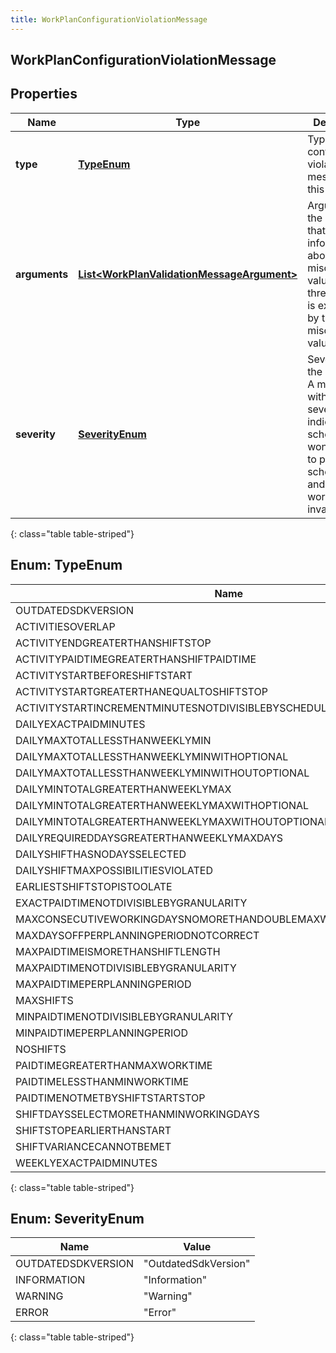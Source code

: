 ```yaml
---
title: WorkPlanConfigurationViolationMessage
---
```


## WorkPlanConfigurationViolationMessage

## Properties

| Name          | Type                                                                                                           | Description                                                                                                                                              | Notes      |
| ------------- | -------------------------------------------------------------------------------------------------------------- | -------------------------------------------------------------------------------------------------------------------------------------------------------- | ---------- |
| **type**      | [**TypeEnum**](#TypeEnum)<!---->                                                                               | Type of configuration violation message for this work plan                                                                                               | [optional] |
| **arguments** | <!----><!---->[**List&lt;WorkPlanValidationMessageArgument&gt;**](WorkPlanValidationMessageArgument.md)<!----> | Arguments of the message that provide information about the misconfigured value or the threshold that is exceeded by the misconfigured value             | [optional] |
| **severity**  | [**SeverityEnum**](#SeverityEnum)<!---->                                                                       | Severity of the message. A message with Error severity indicates the scheduler won&#39;t be able to produce schedules and thus the work plan is invalid. | [optional] |

{: class="table table-striped"}

<a name="TypeEnum"></a>

## Enum: TypeEnum

| Name                                                               | Value                                                                          |
| ------------------------------------------------------------------ | ------------------------------------------------------------------------------ |
| OUTDATEDSDKVERSION                                                 | &quot;OutdatedSdkVersion&quot;                                                 |
| ACTIVITIESOVERLAP                                                  | &quot;ActivitiesOverlap&quot;                                                  |
| ACTIVITYENDGREATERTHANSHIFTSTOP                                    | &quot;ActivityEndGreaterThanShiftStop&quot;                                    |
| ACTIVITYPAIDTIMEGREATERTHANSHIFTPAIDTIME                           | &quot;ActivityPaidTimeGreaterThanShiftPaidTime&quot;                           |
| ACTIVITYSTARTBEFORESHIFTSTART                                      | &quot;ActivityStartBeforeShiftStart&quot;                                      |
| ACTIVITYSTARTGREATERTHANEQUALTOSHIFTSTOP                           | &quot;ActivityStartGreaterThanEqualToShiftStop&quot;                           |
| ACTIVITYSTARTINCREMENTMINUTESNOTDIVISIBLEBYSCHEDULEINTERVALMINUTES | &quot;ActivityStartIncrementMinutesNotDivisibleByScheduleIntervalMinutes&quot; |
| DAILYEXACTPAIDMINUTES                                              | &quot;DailyExactPaidMinutes&quot;                                              |
| DAILYMAXTOTALLESSTHANWEEKLYMIN                                     | &quot;DailyMaxTotalLessThanWeeklyMin&quot;                                     |
| DAILYMAXTOTALLESSTHANWEEKLYMINWITHOPTIONAL                         | &quot;DailyMaxTotalLessThanWeeklyMinWithOptional&quot;                         |
| DAILYMAXTOTALLESSTHANWEEKLYMINWITHOUTOPTIONAL                      | &quot;DailyMaxTotalLessThanWeeklyMinWithoutOptional&quot;                      |
| DAILYMINTOTALGREATERTHANWEEKLYMAX                                  | &quot;DailyMinTotalGreaterThanWeeklyMax&quot;                                  |
| DAILYMINTOTALGREATERTHANWEEKLYMAXWITHOPTIONAL                      | &quot;DailyMinTotalGreaterThanWeeklyMaxWithOptional&quot;                      |
| DAILYMINTOTALGREATERTHANWEEKLYMAXWITHOUTOPTIONAL                   | &quot;DailyMinTotalGreaterThanWeeklyMaxWithoutOptional&quot;                   |
| DAILYREQUIREDDAYSGREATERTHANWEEKLYMAXDAYS                          | &quot;DailyRequiredDaysGreaterThanWeeklyMaxDays&quot;                          |
| DAILYSHIFTHASNODAYSSELECTED                                        | &quot;DailyShiftHasNoDaysSelected&quot;                                        |
| DAILYSHIFTMAXPOSSIBILITIESVIOLATED                                 | &quot;DailyShiftMaxPossibilitiesViolated&quot;                                 |
| EARLIESTSHIFTSTOPISTOOLATE                                         | &quot;EarliestShiftStopIsTooLate&quot;                                         |
| EXACTPAIDTIMENOTDIVISIBLEBYGRANULARITY                             | &quot;ExactPaidTimeNotDivisibleByGranularity&quot;                             |
| MAXCONSECUTIVEWORKINGDAYSNOMORETHANDOUBLEMAXWORKINGDAYSPERWEEK     | &quot;MaxConsecutiveWorkingDaysNoMoreThanDoubleMaxWorkingDaysPerWeek&quot;     |
| MAXDAYSOFFPERPLANNINGPERIODNOTCORRECT                              | &quot;MaxDaysOffPerPlanningPeriodNotCorrect&quot;                              |
| MAXPAIDTIMEISMORETHANSHIFTLENGTH                                   | &quot;MaxPaidTimeIsMoreThanShiftLength&quot;                                   |
| MAXPAIDTIMENOTDIVISIBLEBYGRANULARITY                               | &quot;MaxPaidTimeNotDivisibleByGranularity&quot;                               |
| MAXPAIDTIMEPERPLANNINGPERIOD                                       | &quot;MaxPaidTimePerPlanningPeriod&quot;                                       |
| MAXSHIFTS                                                          | &quot;MaxShifts&quot;                                                          |
| MINPAIDTIMENOTDIVISIBLEBYGRANULARITY                               | &quot;MinPaidTimeNotDivisibleByGranularity&quot;                               |
| MINPAIDTIMEPERPLANNINGPERIOD                                       | &quot;MinPaidTimePerPlanningPeriod&quot;                                       |
| NOSHIFTS                                                           | &quot;NoShifts&quot;                                                           |
| PAIDTIMEGREATERTHANMAXWORKTIME                                     | &quot;PaidTimeGreaterThanMaxWorkTime&quot;                                     |
| PAIDTIMELESSTHANMINWORKTIME                                        | &quot;PaidTimeLessThanMinWorkTime&quot;                                        |
| PAIDTIMENOTMETBYSHIFTSTARTSTOP                                     | &quot;PaidTimeNotMetByShiftStartStop&quot;                                     |
| SHIFTDAYSSELECTMORETHANMINWORKINGDAYS                              | &quot;ShiftDaysSelectMoreThanMinWorkingDays&quot;                              |
| SHIFTSTOPEARLIERTHANSTART                                          | &quot;ShiftStopEarlierThanStart&quot;                                          |
| SHIFTVARIANCECANNOTBEMET                                           | &quot;ShiftVarianceCannotBeMet&quot;                                           |
| WEEKLYEXACTPAIDMINUTES                                             | &quot;WeeklyExactPaidMinutes&quot;                                             |

{: class="table table-striped"}

<a name="SeverityEnum"></a>

## Enum: SeverityEnum

| Name               | Value                          |
| ------------------ | ------------------------------ |
| OUTDATEDSDKVERSION | &quot;OutdatedSdkVersion&quot; |
| INFORMATION        | &quot;Information&quot;        |
| WARNING            | &quot;Warning&quot;            |
| ERROR              | &quot;Error&quot;              |

{: class="table table-striped"}
